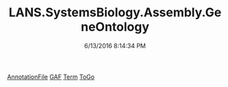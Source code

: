 ﻿---
title: LANS.SystemsBiology.Assembly.GeneOntology
date: 6/13/2016 8:14:34 PM
---

[AnnotationFile](T-LANS.SystemsBiology.Assembly.GeneOntology.AnnotationFile.html)
[GAF](T-LANS.SystemsBiology.Assembly.GeneOntology.GAF.html)
[Term](T-LANS.SystemsBiology.Assembly.GeneOntology.Term.html)
[ToGo](T-LANS.SystemsBiology.Assembly.GeneOntology.ToGo.html)

